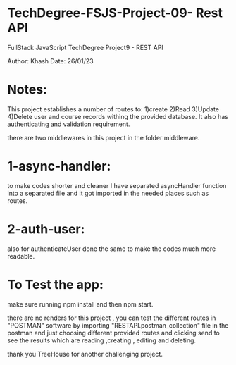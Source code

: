 # TechDegree-FSJS-Project-09- Rest API

FullStack JavaScript TechDegree Project9 - REST API

Author: Khash
Date: 26/01/23



# Notes:
This project establishes a number of routes to: 
1)create 2)Read 3)Update 4)Delete user and course records withing the provided database.
It also has authenticating and validation requirement.

there are two middlewares in this project in the folder middleware.
# 1-async-handler:
  to make codes shorter and cleaner I have separated asyncHandler function into a separated file and it got imported in the needed places such as routes.
# 2-auth-user:
  also for authenticateUser done the same to make the codes much more readable.

# To Test the app:
make sure running npm install and then npm start.

there are no renders for this project , you can test the different routes in "POSTMAN" software by importing "RESTAPI.postman_collection" file in the postman and just choosing different provided routes and clicking send to see the results which are reading ,creating , editing and deleting.

thank you TreeHouse for another challenging project.


